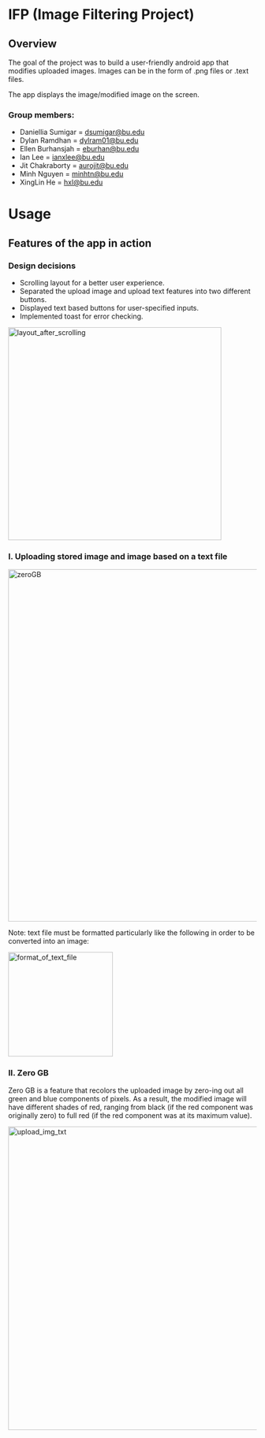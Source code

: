 # IFP (Image Filtering Project)
## Overview
The goal of the project was to build a user-friendly android app that modifies uploaded images. Images can be in the form of .png files or .text files. 

The app displays the image/modified image on the screen.

### Group members:
- Daniellia Sumigar = dsumigar@bu.edu
- Dylan Ramdhan = dylram01@bu.edu
- Ellen Burhansjah = eburhan@bu.edu
- Ian Lee = ianxlee@bu.edu
- Jit Chakraborty = aurojit@bu.edu
- Minh Nguyen = minhtn@bu.edu
- XingLin He = hxl@bu.edu

# Usage

## Features of the app in action
### Design decisions
- Scrolling layout for a better user experience.
- Separated the upload image and upload text features into two different buttons.
- Displayed text based buttons for user-specified inputs.
- Implemented toast for error checking.
<img width="432" alt="layout_after_scrolling" src="https://github.com/eburhansjah/IFP/assets/130926828/1101cc4f-9db7-4e76-9851-b36f7e42fd40">

### I. Uploading stored image and image based on a text file
<img width="715" alt="zeroGB" src="https://github.com/eburhansjah/IFP/assets/130926828/9fb7942f-4cc3-499f-8865-5b11b938cca3">


Note: text file must be formatted particularly like the following in order to be converted into an image:

<img width="212" alt="format_of_text_file" src="https://github.com/eburhansjah/IFP/assets/130926828/a95ffbdd-c172-4a13-9bc5-f706887c0e77">

### II. Zero GB
Zero GB is a feature that recolors the uploaded image by zero-ing out all green and blue components of pixels. As a result, the modified image will have different shades of red, ranging from black (if the red component was originally zero) to full red (if the red component was at its maximum value).

<img width="616" alt="upload_img_txt" src="https://github.com/eburhansjah/IFP/assets/130926828/734a07e2-25fd-46a7-b2ed-c6a58b08eb10">























